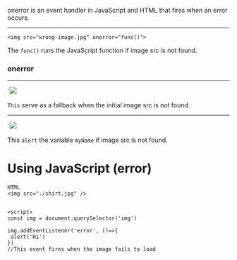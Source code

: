 onerror is an event handler in JavaScript and HTML that fires when an error occurs.

____

`<img src="wrong-image.jpg" onerror="func()"> `

The `func()` runs the JavaScript function if image src is not found.

### onerror
________________

`<img src="wrong-image.jpg" onerror="this.src='fallback.jpg';">

`This` serve as a fallback when the initial image src is not found.

___

`<img src="wrong-image.jpg" onerror="alert(myName)">

This `alert` the variable `myName` if image src is not found.

# Using JavaScript (error)

```
HTML
<img src="./shirt.jpg" />


<script>
const img = document.querySelector('img')

img.addEventListener('error', ()=>{
 alert('Hi')
})
//This event fires when the image fails to load
```
